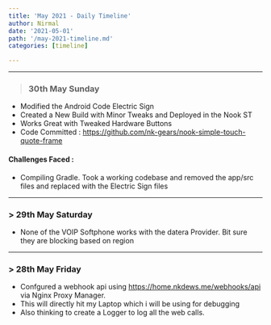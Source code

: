 ```yaml
---
title: 'May 2021 - Daily Timeline'
author: Nirmal
date: '2021-05-01'
path: '/may-2021-timeline.md'
categories: [timeline]

---
```



---
> ### 30th May Sunday
- Modified the Android Code Electric Sign
- Created a New Build with Minor Tweaks and Deployed in the Nook ST
- Works Great with Tweaked Hardware Buttons
- Code Committed : https://github.com/nk-gears/nook-simple-touch-quote-frame

#### Challenges Faced :
- Compiling Gradle. Took a working codebase and removed the app/src files and replaced with the Electric Sign files
---

### > 29th May Saturday

 - None of the VOIP Softphone works with the datera Provider. Bit sure they are blocking based on region
 
 ---

 ### > 28th May Friday

- Confgured a webhook api using https://home.nkdews.me/webhooks/api via Nginx Proxy Manager.
- This will directly hit my Laptop which i will be using for debugging
- Also thinking to create a Logger to log all the web calls.

